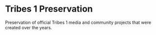 # Tribes 1 Preservation
Preservation of official Tribes 1 media and community projects that were created over the years.
